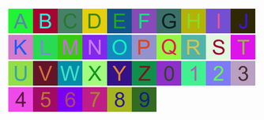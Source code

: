 ![](A.gif)![](B.gif)![](C.gif)![](D.gif)![](E.gif)![](F.gif)![](G.gif)![](H.gif)![](I.gif)![](J.gif)![](K.gif)![](L.gif)![](M.gif)![](N.gif)![](O.gif)![](P.gif)![](Q.gif)![](R.gif)![](S.gif)![](T.gif)![](U.gif)![](V.gif)![](W.gif)![](X.gif)![](Y.gif)![](Z.gif)![](0.gif)![](1.gif)![](2.gif)![](3.gif)![](4.gif)![](5.gif)![](6.gif)![](7.gif)![](8.gif)![](9.gif)